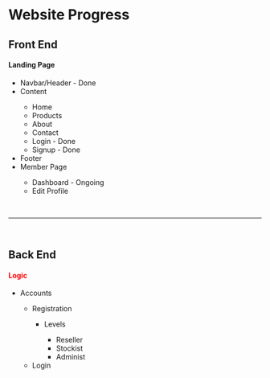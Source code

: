 <h1>Website Progress</h1>

<h2>Front End</h2>
<h4>Landing Page</h4>
<ul>
  <li>Navbar/Header - Done</li>
  <li>Content</li>
    <ul>
      <li>Home</li>
      <li>Products</li>
      <li>About</li>
      <li>Contact</li>
      <li>Login - Done</li>
      <li>Signup - Done</li>
    </ul>
  <li>Footer</li>
  <li>Member Page</li>
  <ul>
    <li>Dashboard - Ongoing</li>
    <li>Edit Profile</li>
  </ul>
</ul>
<br>
<hr>
<br>
<h2>Back End</h2>
<h4 style="color:red; weight:100px;">Logic</h4>
<ul>
  <li>Accounts</li>
  <ul>
    <li>Registration</li>
      <ul>
    <li>Levels</li>
      <ul>
      <li>Reseller</li>
      <li>Stockist</li>
      <li>Administ</li>
      </ul>
      </ul>
    <li>Login</li>
  </ul>
</ul>
